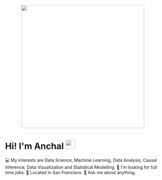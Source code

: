 

<div align="center">
  <img src="https://raw.githubusercontent.com/arsentieva/arsentieva/main/code.gif" width="400" height="400"/>
</div>


<!--
**awwnchal/awwnchal** is a ✨ _special_ ✨ repository because its `README.md` (this file) appears on your GitHub profile.

Here are some ideas to get you started:

- 🔭 I’m currently working on ...
- 🌱 I’m currently learning ...
- 👯 I’m looking to collaborate on ...
- 🤔 I’m looking for help with ...
- 💬 Ask me about ...
- 📫 How to reach me: ...
- 😄 Pronouns: ...
- ⚡ Fun fact: ...
-->
<h1>
  Hi! I'm Anchal
  <img src="https://media.giphy.com/media/hvRJCLFzcasrR4ia7z/giphy.gif" width="30px"/>
</h1>

💻 My interests are Data Science, Machine Learning, Data Analysis, Causal Inference, Data Vizualization and Statistical Modelling.
🤔 I’m looking for full time jobs.
🌉 Located in San Francisco.
💬 Ask me about anything.



